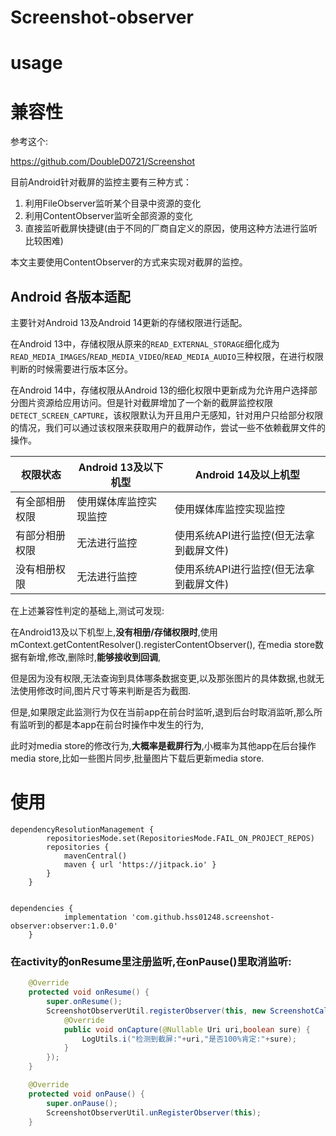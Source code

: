 # Screenshot-observer

# usage



# 兼容性

参考这个:

https://github.com/DoubleD0721/Screenshot

目前Android针对截屏的监控主要有三种方式：

1. 利用FileObserver监听某个目录中资源的变化
2. 利用ContentObserver监听全部资源的变化
3. 直接监听截屏快捷键(由于不同的厂商自定义的原因，使用这种方法进行监听比较困难)

本文主要使用ContentObserver的方式来实现对截屏的监控。

## Android 各版本适配



主要针对Android 13及Android 14更新的存储权限进行适配。

在Android 13中，存储权限从原来的`READ_EXTERNAL_STORAGE`细化成为`READ_MEDIA_IMAGES`/`READ_MEDIA_VIDEO`/`READ_MEDIA_AUDIO`三种权限，在进行权限判断的时候需要进行版本区分。

在Android 14中，存储权限从Android 13的细化权限中更新成为允许用户选择部分图片资源给应用访问。但是针对截屏增加了一个新的截屏监控权限`DETECT_SCREEN_CAPTURE`，该权限默认为开且用户无感知，针对用户只给部分权限的情况，我们可以通过该权限来获取用户的截屏动作，尝试一些不依赖截屏文件的操作。

| 权限状态       | Android 13及以下机型   | Android 14及以上机型                    |
| -------------- | ---------------------- | --------------------------------------- |
| 有全部相册权限 | 使用媒体库监控实现监控 | 使用媒体库监控实现监控                  |
| 有部分相册权限 | 无法进行监控           | 使用系统API进行监控(但无法拿到截屏文件) |
| 没有相册权限   | 无法进行监控           | 使用系统API进行监控(但无法拿到截屏文件) |

在上述兼容性判定的基础上,测试可发现:

在Android13及以下机型上,**没有相册/存储权限时**,使用mContext.getContentResolver().registerContentObserver(), 在media store数据有新增,修改,删除时,**能够接收到回调**,

但是因为没有权限,无法查询到具体哪条数据变更,以及那张图片的具体数据,也就无法使用修改时间,图片尺寸等来判断是否为截图.

但是,如果限定此监测行为仅在当前app在前台时监听,退到后台时取消监听,那么所有监听到的都是本app在前台时操作中发生的行为,

此时对media store的修改行为,**大概率是截屏行为**,小概率为其他app在后台操作media store,比如一些图片同步,批量图片下载后更新media store. 



# 使用



```gr
dependencyResolutionManagement {
		repositoriesMode.set(RepositoriesMode.FAIL_ON_PROJECT_REPOS)
		repositories {
			mavenCentral()
			maven { url 'https://jitpack.io' }
		}
	}


dependencies {
	        implementation 'com.github.hss01248.screenshot-observer:observer:1.0.0'
	}

```



### 在activity的onResume里注册监听,在onPause()里取消监听:

```java
    @Override
    protected void onResume() {
        super.onResume();
        ScreenshotObserverUtil.registerObserver(this, new ScreenshotCallback() {
            @Override
            public void onCapture(@Nullable Uri uri,boolean sure) {
                LogUtils.i("检测到截屏:"+uri,"是否100%肯定:"+sure);
            }
        });
    }

    @Override
    protected void onPause() {
        super.onPause();
        ScreenshotObserverUtil.unRegisterObserver(this);
    }
```

